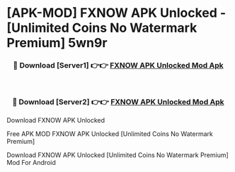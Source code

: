 # [APK-MOD] FXNOW APK Unlocked - [Unlimited Coins No Watermark Premium] 5wn9r



<div align="center">
<h3>🔴 Download [Server1] 👉👉 <a href="https://momento.my/?title=FXNOW_APK_Unlocked">FXNOW APK Unlocked Mod Apk</a></h3><br>

<h3>🔴 Download [Server2] 👉👉 <a href="https://momento.my/?title=FXNOW_APK_Unlocked">FXNOW APK Unlocked Mod Apk</a></h3>
</div>



Download FXNOW APK Unlocked 

Free APK MOD FXNOW APK Unlocked [Unlimited Coins No Watermark Premium]

Download FXNOW APK Unlocked [Unlimited Coins No Watermark Premium] Mod For Android
